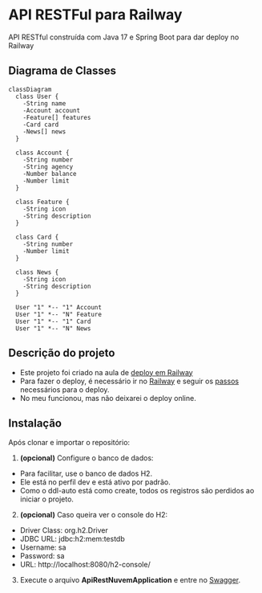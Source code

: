 # API RESTFul para Railway
API RESTful construída com Java 17 e Spring Boot para dar deploy no Railway

## Diagrama de Classes

```mermaid
classDiagram
  class User {
    -String name
    -Account account
    -Feature[] features
    -Card card
    -News[] news
  }

  class Account {
    -String number
    -String agency
    -Number balance
    -Number limit
  }

  class Feature {
    -String icon
    -String description
  }

  class Card {
    -String number
    -Number limit
  }

  class News {
    -String icon
    -String description
  }

  User "1" *-- "1" Account
  User "1" *-- "N" Feature
  User "1" *-- "1" Card
  User "1" *-- "N" News
```

## Descrição do projeto
- Este projeto foi criado na aula de [deploy em Railway](https://github.com/digitalinnovationone/santander-dev-week-2023-api)
- Para fazer o deploy, é necessário ir no [Railway](https://railway.com/) e seguir os [passos](https://www.youtube.com/watch?v=wHk-b9N6Xig) necessários para o deploy.
- No meu funcionou, mas não deixarei o deploy online.

## Instalação
Após clonar e importar o repositório:
1. **(opcional)** Configure o banco de dados:
- Para facilitar, use o banco de dados H2.
- Ele está no perfil dev e está ativo por padrão.
- Como o ddl-auto está como create, todos os registros são perdidos ao iniciar o projeto.
2. **(opcional)** Caso queira ver o console do H2:
- Driver Class: org.h2.Driver
- JDBC URL: jdbc:h2:mem:testdb
- Username: sa
- Password: sa
- URL: http://localhost:8080/h2-console/
3. Execute o arquivo **ApiRestNuvemApplication** e entre no [Swagger](http://localhost:8080/swagger-ui.html).
